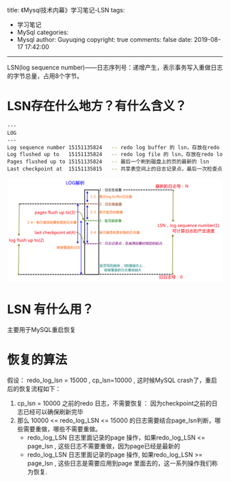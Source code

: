 title: 《Mysql技术内幕》学习笔记-LSN
tags:
  - 学习笔记
  - MySql
categories:
  - Mysql
author: Guyuqing
copyright: true
comments: false
date: 2019-08-17 17:42:00
---
LSN(log sequence number)——日志序列号：递增产生，表示事务写入重做日志的字节总量，占用8个字节。
# LSN存在什么地方？有什么含义？

```bash
---
LOG
---
Log sequence number 15151135824   -- redo log buffer 的 lsn，存放在redo log buffer 中称： redo_mem_lsn
Log flushed up to   15151135824   -- redo log file 的 lsn，存放在redo log 中称： redo_log_lsn
Pages flushed up to 15151135824   -- 最后一个刷到磁盘上的页的最新的 lsn  
Last checkpoint at  15151135815   -- 共享表空间上的日志记录点，最后一次检查点，及崩溃恢复时指定的起点 , checkpoint 所在的 lsn, 存放在redo log第一个文件的头部，称： cp_lsn
```
![log](Mysql-LSN/LOG.png)

# LSN 有什么用？
主要用于MySQL重启恢复  

# 恢复的算法
假设： redo_log_lsn = 15000 , cp_lsn=10000 , 这时候MySQL crash了，重启后的恢复流程如下：
1. cp_lsn = 10000 之前的redo 日志，不需要恢复： 因为checkpoint之前的日志已经可以确保刷新完毕  
2. 那么 10000 <=  redo_log_LSN <= 15000 的日志需要结合page_lsn判断，哪些需要重做，哪些不需要重做。  
    * redo_log_LSN 日志里面记录的page 操作，如果redo_log_LSN <= page_lsn   , 这些日志不需要重做，因为page已经是最新的  
    * redo_log_LSN 日志里面记录的page 操作, 如果redo_log_LSN >= page_lsn   , 这些日志是需要应用到page 里面去的，这一系列操作我们称为恢复. 
